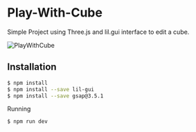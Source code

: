 # Play-With-Cube

Simple Project using Three.js and lil.gui interface to edit a cube.



![PlayWithCube](https://user-images.githubusercontent.com/90138353/210181197-c1014412-4ad8-434d-a4ef-f3aecb10a1d1.PNG)



## Installation


```sh
$ npm install 
$ npm install --save lil-gui
$ npm install --save gsap@3.5.1
```
Running
```sh
$ npm run dev
```
